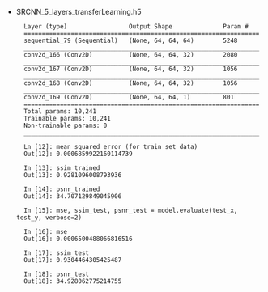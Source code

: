 - SRCNN_5_layers_transferLearning.h5



		Layer (type)                 Output Shape              Param #   
		=================================================================
		sequential_79 (Sequential)   (None, 64, 64, 64)        5248      
		_________________________________________________________________
		conv2d_166 (Conv2D)          (None, 64, 64, 32)        2080      
		_________________________________________________________________
		conv2d_167 (Conv2D)          (None, 64, 64, 32)        1056      
		_________________________________________________________________
		conv2d_168 (Conv2D)          (None, 64, 64, 32)        1056      
		_________________________________________________________________
		conv2d_169 (Conv2D)          (None, 64, 64, 1)         801       
		=================================================================
		Total params: 10,241
		Trainable params: 10,241
		Non-trainable params: 0
		_________________________________________________________________

		Ln [12]: mean_squared_error (for train set data)                                                                                                                              
		Out[12]: 0.0006859922160114739

		In [13]: ssim_trained                                                                                                                                    
		Out[13]: 0.9281096008793936

		In [14]: psnr_trained                                                                                                                                    
		Out[14]: 34.707129849045906

		In [15]: mse, ssim_test, psnr_test = model.evaluate(test_x, test_y, verbose=2)                                                                           

		In [16]: mse                                                                                                                                             
		Out[16]: 0.0006500488066816516

		In [17]: ssim_test                                                                                                                                       
		Out[17]: 0.9304464305425487

		In [18]: psnr_test                                                                                                                                       
		Out[18]: 34.928062775214755


